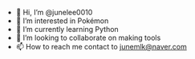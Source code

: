 - 👋 Hi, I’m @junelee0010
- 👀 I’m interested in Pokémon
- 🌱 I’m currently learning Python
- 💞️ I’m looking to collaborate on making tools
- 📫 How to reach me contact to junemlk@naver.com

<!---
junelee0010/junelee0010 is a ✨ special ✨ repository because its `README.md` (this file) appears on your GitHub profile.
You can click the Preview link to take a look at your changes.
--->
